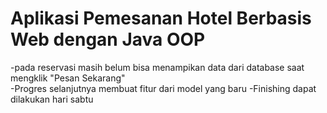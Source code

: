 # Aplikasi Pemesanan Hotel Berbasis Web dengan Java OOP
-pada reservasi masih belum bisa menampikan data dari database saat mengklik "Pesan Sekarang" <br>
-Progres selanjutnya membuat fitur dari model yang baru
-Finishing dapat dilakukan hari sabtu <perubahan>
